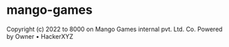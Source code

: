# mango-games
Copyright (c) 2022 to 8000 on Mango Games internal pvt. Ltd. Co. Powered by Owner • HackerXYZ
